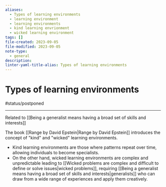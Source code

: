 ```yaml
---
aliases:
  - Types of learning environments
  - learning environment
  - learning environments
  - kind learning envrionment
  - wicked learning environment
tags: []
file-created: 2023-09-05
file-modified: 2023-09-05
note-type:
  - general
description: 
linter-yaml-title-alias: Types of learning environments
---
```


# Types of learning environments

#status/postponed

---

Related to [[Being a generalist means having a broad set of skills and interests]]

The book [[Range by David Epstein|Range by David Epstein]] introduces the concept of "kind" and "wicked" learning environments.
- Kind learning environments are those where patterns repeat over time, allowing individuals to become specialists.
- On the other hand, wicked learning environments are complex and unpredictable leading to [[Wicked problems are complex and difficult to define or solve issues|wicked problems]], requiring [[Being a generalist means having a broad set of skills and interests|generalists]] who can draw from a wide range of experiences and apply them creatively.
